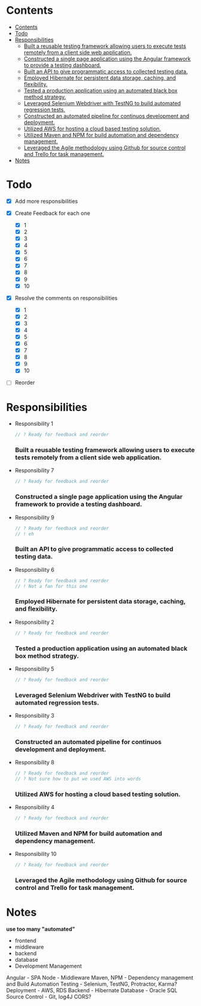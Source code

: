 # Contents
<!-- TOC -->

- [Contents](#contents)
- [Todo](#todo)
- [Responsibilities](#responsibilities)
    - [Built a reusable testing framework allowing users to execute tests remotely from a client side web application.](#built-a-reusable-testing-framework-allowing-users-to-execute-tests-remotely-from-a-client-side-web-application)
    - [Constructed a single page application using the Angular framework to provide a testing dashboard.](#constructed-a-single-page-application-using-the-angular-framework-to-provide-a-testing-dashboard)
    - [Built an API to give programmatic access to collected testing data.](#built-an-api-to-give-programmatic-access-to-collected-testing-data)
    - [Employed Hibernate for persistent data storage, caching, and flexibility.](#employed-hibernate-for-persistent-data-storage-caching-and-flexibility)
    - [Tested a production application using an automated black box method strategy.](#tested-a-production-application-using-an-automated-black-box-method-strategy)
    - [Leveraged Selenium Webdriver with TestNG to build automated regression tests.](#leveraged-selenium-webdriver-with-testng-to-build-automated-regression-tests)
    - [Constructed an automated pipeline for continuos development and deployment.](#constructed-an-automated-pipeline-for-continuos-development-and-deployment)
    - [Utilized AWS for hosting a cloud based testing solution.](#utilized-aws-for-hosting-a-cloud-based-testing-solution)
    - [Utilized Maven and NPM for build automation and dependency management.](#utilized-maven-and-npm-for-build-automation-and-dependency-management)
    - [Leveraged the Agile methodology using Github for source control and Trello for task management.](#leveraged-the-agile-methodology-using-github-for-source-control-and-trello-for-task-management)
- [Notes](#notes)

<!-- /TOC -->

# Todo
  - [x] Add more responsibilities
  - [x] Create Feedback for each one
    - [x] 1
    - [x] 2
    - [x] 3
    - [x] 4
    - [x] 5
    - [x] 6
    - [x] 7
    - [x] 8
    - [x] 9
    - [x] 10
  - [x] Resolve the comments on responsibilities
    - [x] 1
    - [x] 2
    - [x] 3
    - [x] 4
    - [x] 5
    - [x] 6
    - [x] 7
    - [x] 8
    - [x] 9
    - [x] 10
  - [ ] Reorder


# Responsibilities
- Responsibility 1
  ```js
  // ? Ready for feedback and reorder
  ```
  ### Built a reusable testing framework allowing users to execute tests remotely from a client side web application.

- Responsibility 7
  ```js
  // ? Ready for feedback and reorder
  ```
  ### Constructed a single page application using the Angular framework to provide a testing dashboard.

- Responsibility 9
  ```js
  // ? Ready for feedback and reorder
  // ! eh
  ```
  ### Built an API to give programmatic access to collected testing data.

- Responsibility 6
  ```js
  // ? Ready for feedback and reorder
  // ! Not a fan for this one
  ```
  ### Employed Hibernate for persistent data storage, caching, and flexibility.

- Responsibility 2
  ```js
  // ? Ready for feedback and reorder
  ```
  ### Tested a production application using an automated black box method strategy.

- Responsibility 5
  ```js
  // ? Ready for feedback and reorder
  ```
  ### Leveraged Selenium Webdriver with TestNG to build automated regression tests.

- Responsibility 3
  ```js
  // ? Ready for feedback and reorder
  ```
  ### Constructed an automated pipeline for continuos development and deployment.

- Responsibility 8
  ```js
  // ? Ready for feedback and reorder
  // ? Not sure how to put we used AWS into words
  ```
  ### Utilized AWS for hosting a cloud based testing solution.

- Responsibility 4
  ```js
  // ? Ready for feedback and reorder
  ```
  ### Utilized Maven and NPM for build automation and dependency management.

- Responsibility 10
  ```js
  // ? Ready for feedback and reorder
  ```
  ### Leveraged the Agile methodology using Github for source control and Trello for task management.


# Notes

**use too many "automated"**


- frontend
- middleware 
- backend
- database
- Development Management
  
Angular - SPA
Node - Middleware
Maven, NPM - Dependency management and Build Automation
Testing - Selenium, TestNG, Protractor, Karma?
Deployment - AWS, RDS
Backend - Hibernate
Database - Oracle SQL
Source Control - Git, log4J
CORS?